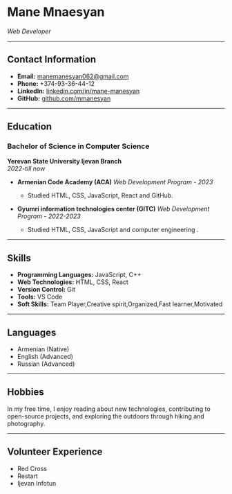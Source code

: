 # Mane Mnaesyan
*Web Developer*

---

## Contact Information
- **Email:** manemanesyan062@gmail.com
- **Phone:** +374-93-36-44-12
- **LinkedIn:** [linkedin.com/in/mane-manesyan](https://www.linkedin.com/in/mane-manesyan)
- **GitHub:** [github.com/mmanesyan](https://github.com/mmanesyan)

---



## Education
### Bachelor of Science in Computer Science
**Yerevan State University Ijevan Branch**  
*2022-till now*

- **Armenian Code Academy (ACA)**
  *Web Development Program - 2023*
  - Studied HTML, CSS, JavaScript, React and GitHub.

- **Gyumri information technologies center (GITC)**
  *Web Development Program - 2022-2023*
  - Studied HTML, CSS,  JavaScript and computer engineering .


---


## Skills
- **Programming Languages:** JavaScript, C++
- **Web Technologies:** HTML, CSS, React
- **Version Control:** Git
- **Tools:** VS Code
- **Soft Skills:** Team Player,Creative spirit,Organized,Fast learner,Motivated
---


## Languages
- Armenian (Native)
- English (Advanced)
- Russian (Advanced)

---

## Hobbies
In my free time, I enjoy reading about new technologies, contributing to open-source projects, and exploring the outdoors through hiking and photography.

---

## Volunteer Experience
- Red Cross
- Restart
- Ijevan Infotun
